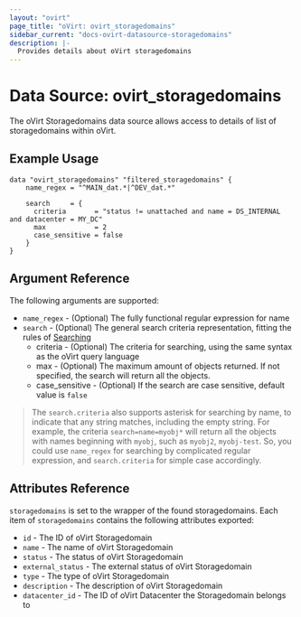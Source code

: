 ```yaml
---
layout: "ovirt"
page_title: "oVirt: ovirt_storagedomains"
sidebar_current: "docs-ovirt-datasource-storagedomains"
description: |-
  Provides details about oVirt storagedomains
---
```


# Data Source: ovirt\_storagedomains

The oVirt Storagedomains data source allows access to details of list of storagedomains within oVirt.

## Example Usage

```hcl
data "ovirt_storagedomains" "filtered_storagedomains" {
    name_regex = "^MAIN_dat.*|^DEV_dat.*"

    search     = {
	  criteria       = "status != unattached and name = DS_INTERNAL and datacenter = MY_DC"
	  max            = 2
	  case_sensitive = false
	}
}
```

## Argument Reference

The following arguments are supported:

* `name_regex` - (Optional) The fully functional regular expression for name
* `search` - (Optional) The general search criteria representation, fitting the rules of [Searching](http://ovirt.github.io/ovirt-engine-api-model/master/#_searching)
    * criteria - (Optional) The criteria for searching, using the same syntax as the oVirt query language
    * max - (Optional) The maximum amount of objects returned. If not specified, the search will return all the objects.
    * case_sensitive - (Optional) If the search are case sensitive, default value is `false`

> The `search.criteria` also supports asterisk for searching by name, to indicate that any string matches, including the empty string. For example, the criteria `search=name=myobj*` will return all the objects with names beginning with `myobj`, such as `myobj2`, `myobj-test`. So, you could use `name_regex` for searching by complicated regular expression, and `search.criteria` for simple case accordingly.

## Attributes Reference

`storagedomains` is set to the wrapper of the found storagedomains. Each item of `storagedomains` contains the following attributes exported:

* `id` - The ID of oVirt Storagedomain
* `name` - The name of oVirt Storagedomain
* `status` - The status of oVirt Storagedomain
* `external_status` - The external status of oVirt Storagedomain
* `type` - The type of oVirt Storagedomain
* `description` - The description of oVirt Storagedomain
* `datacenter_id` - The ID of oVirt Datacenter the Storagedomain belongs to

